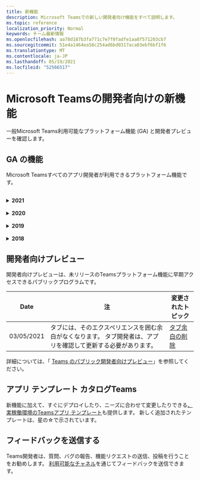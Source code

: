 ```yaml
---
title: 新機能
description: Microsoft Teamsでの新しい開発者向け機能をすべて説明します。
ms.topic: reference
localization_priority: Normal
keywords: チーム最新情報
ms.openlocfilehash: aa78d187b3fa771c7e7f0fadfe1aa8f571203cb7
ms.sourcegitcommit: 51e4a1464ea58c254ad6bd0317aca03ebf6bf1f6
ms.translationtype: MT
ms.contentlocale: ja-JP
ms.lasthandoff: 05/19/2021
ms.locfileid: "52566517"
---
```

# <a name="whats-new-for-developers-in-microsoft-teams"></a>Microsoft Teamsの開発者向けの新機能

一般Microsoft Teams利用可能なプラットフォーム機能 (GA) と開発者プレビューを確認します。

## <a name="ga-features"></a>GA の機能

Microsoft Teamsすべてのアプリ開発者が利用できるプラットフォーム機能です。

<br>

<details>

<summary><b>2021</b></summary>

| **Date** | **注** | **変更されたトピック** |
| -------- | --------- | ------------------ |
|05/13/2021|mConnect とスクーラーに関する情報を追加しました。|[Moodle学習管理システム](resources/moodle-overview.md)
|05/10/2021| マニフェスト v1.10 がリリースされます。|[マニフェスト スキーマ](resources/schema/manifest-schema.md) |
|05/10/2021| アプリのカスタマイズ機能。| [Microsoft Teams アプリの設計](~/concepts/design/design-teams-app-overview.md#app-customization) |
|05/07/2021| チャットでの音声通話とビデオ通話のディープリンク。 |[ディープ リンク](concepts/build-and-test/deep-links.md#deep-linking-to-an-audio-or-audio-video-call) |
|04/30/2021|Teams ストアにアプリを公開する方法に関する新しいガイダンス。|[Teams ストア へのアプリの公開](concepts/deploy-and-publish/appsource/publish.md) [、Teamsストア検証ガイドライン](concepts/deploy-and-publish/appsource/prepare/teams-store-validation-guidelines.md) |
|04/29/2021 | 新機能: アダプティブ カードのユニバーサル アクション。 | [アダプティブ カードのユニバーサル アクション](task-modules-and-cards/cards/universal-actions-for-adaptive-cards/overview.md) |
|03/18/2021|注意: Bot Framework SDK のバージョン 4.10 以降に更新します `TeamsInfo.getMembers` `TeamsInfo.GetMembersAsync` 。 | [チーム/チャット メンバーのボット API の変更](resources/team-chat-member-api-changes.md) |
|03/05/2021|注意: タブには、そのエクスペリエンスを囲む余白がなくなります。 タブ開発者は、アプリを確認して更新する必要があります。 | [タブ余白の削除](resources/removing-tab-margins.md) |
|03/05/2021|既定のインストール スコープとグループの機能は、開発者プレビューで行われます。| [既定のインストール スコープとグループの機能](concepts/deploy-and-publish/add-default-install-scope.md) |
|03/05/2021|個人用アプリのタブを並べ替えます。|[個人用アプリでチャット タブを並べ替え](tabs/how-to/create-tab-pages/content-page.md#reorder-static-personal-tabs)|
|03/04/2021|アダプティブカードでの情報マスキング。| [アダプティブカードでの情報マスキング](task-modules-and-cards/cards/cards-format.md#information-masking-in-adaptive-cards) |
|02/19/2021|位置情報機能を追加しました。 <br/> 位置情報の情報は、デバイス機能の概要、ネイティブデバイスのアクセス許可、メディア機能の統合、QR またはバーコード スキャナー機能ファイルに追加されます。|[概要](concepts/device-capabilities/device-capabilities-overview.md), [デバイスのアクセス許可を要求](concepts/device-capabilities/native-device-permissions.md)する , [メディア機能の統合](concepts/device-capabilities/mobile-camera-image-permissions.md), [QR またはバーコード スキャナ機能の統合](concepts/device-capabilities/qr-barcode-scanner-capability.md), [位置情報機能の統合](concepts/device-capabilities/location-capability.md) |
|02/18/2021|QRまたはバーコードスキャナ機能を追加しました。 <br/> QR またはバーコード スキャナーの機能情報は、デバイス機能の概要、ネイティブデバイスのアクセス許可、および統合メディア機能ファイルに追加されます。|[概要](concepts/device-capabilities/device-capabilities-overview.md), [デバイスのアクセス許可を要求](concepts/device-capabilities/native-device-permissions.md)する , [メディア機能の統合](concepts/device-capabilities/mobile-camera-image-permissions.md), [QR またはバーコード スキャナ機能の統合](concepts/device-capabilities/qr-barcode-scanner-capability.md) |
|02/09/2021|デバイス機能の概要を追加しました。 <br/> マイクロフォン機能情報は、ネイティブデバイスのアクセス許可に追加され、メディアケーパビリティファイルを統合します。|[概要](concepts/device-capabilities/device-capabilities-overview.md), [デバイスのアクセス許可を要求](concepts/device-capabilities/native-device-permissions.md)する , [メディア機能の統合](concepts/device-capabilities/mobile-camera-image-permissions.md)|

<br>

</details>

<br>

<details>
  
<summary><b>2020</b></summary>

| **Date** | **注** | **変更されたトピック** |
| -------- | --------- | ------------------ |
|11/30/2020|タブのTeams ToolkitとVisual Studio Codeとのアイデンティティ プラットフォームの統合。|[Teams ToolkitとタブのVisual Studio Codeを使用したシングル サインオン認証](toolkit/visual-studio-code-tab-sso.md)|
|11/16/2020|Teamsアプリ マニフェストがバージョン 1.8 に更新されました。|[リファレンス: Microsoft Teamsのマニフェスト スキーマ](resources/schema/manifest-schema.md)|
|11/10/2020|Teamsボット設計ガイドライン。|[ボットの設計ガイドライン](bots/design/bots.md)|
|09/30/2020|モバイル デバイス上のボットへのファイルの送受信がサポートされるようになりました。|[ボットを介してファイルを送受信する](resources/bot-v3/bots-files.md)|
|09/22/2020|Teams開発の開始に関する新しい情報。|[初めてのTeamsアプリの概要を構築する](build-your-first-app/build-first-app-overview.md)|
|09/18/2020|会議中のTeamsアプリのサポート (リリース プレビュー)。|Teams[会議での会議とアプリのTeams用](apps-in-teams-meetings/create-apps-for-teams-meetings.md)[のアプリを作成する](apps-in-teams-meetings/teams-apps-in-meetings.md)|
|08/19/2020|マイクロソフト Graph でTeams メッセージをインポートします。|[Microsoft Graph を使用してサードパーティのプラットフォーム メッセージを Teams にインポートする](graph-api/import-messages/import-external-messages-to-teams.md)
| 08/12/2020 |受信 Webhook でのアダプティブ カードのサポートが GA に移動しました。|[受信 Webhook を使用してアダプティブ カードを送信する](~/webhooks-and-connectors/how-to/connectors-using.md#send-adaptive-cards-using-an-incoming-webhook) |
|08/10/2020|Visual Studio Toolkitを使用してTeamsアプリの構築を開始します。|[Microsoft Teams ToolkitとVisual Studio Codeを使用してアプリを構築する](toolkit/visual-studio-overview.md) |
|08/06/2020|タブ SSO 認証のサポート。|[SSO Microsoft Teams タブの開発](tabs/how-to/authentication/auth-aad-sso.md#develop-an-sso-microsoft-teams-tab) |
|07/27/2020 | プロアクティブなボットとメッセージをGraphします (パブリック プレビュー)。|[Microsoft GraphでのTeamsで、プロアクティブなボットのインストールとプロアクティブなメッセージングを有効にします。](graph-api/proactive-bots-and-messages/graph-proactive-bots-and-messages.md)|
| 07/22/2020 |モバイル デバイス機能の更新。|[[Microsoft Teams] タブのデバイスのアクセス許可を要求する](concepts/device-capabilities/native-device-permissions.md) |
|07/20/2020|Teamsアプリソース提出のためのアプリ検証ツール。|[Teamsアプリ検証ツール](concepts/deploy-and-publish/appsource/prepare/submission-checklist.md)
|07/15/2020|Teamsの仮想アシスタントを作成します。|[Microsoft Teamsのバーチャルアシスタント](samples/virtual-assistant.md)|
|07/14/2020|ネイティブロードインジケータのドキュメントを表示します。|[ネイティブローディングインジケータの表示](tabs/how-to/create-tab-pages/content-page.md#show-a-native-loading-indicator)
|07/01/2020|Visual Studio Code Toolkitを使用してTeamsアプリの構築を開始します。|[Microsoft Teams ToolkitとVisual Studio Codeを使用してアプリを構築する](toolkit/visual-studio-code-overview.md) |
|07/01/2020|Teams Web クライアントおよびデスクトップ クライアントのタブ GA のシングル サインオン。|[シングルSign-On (SSO)](tabs/how-to/authentication/auth-aad-sso.md)|
|06/05/2020| マニフェスト スキーマがバージョン 1.7 に更新されました。| [リファレンス: Microsoft Teamsのマニフェスト スキーマ](resources/schema/manifest-schema.md)|
|05/18/2020|Power Virtual AgentsをTeamsと統合します。|[Power Virtual AgentsチャットボットをMicrosoft Teamsと統合する](bots/how-to/add-power-virtual-agents-bot-to-teams.md)|
|04/01/2020|TEAMS用のシフトコネクタとWFMシステムを統合します。|[Microsoft TeamsWFM コネクタをシフトする](samples/shifts-wfm-connectors.md)
| 03/24/2020 | 会話の 1 つのメンバーを取得するためのサポートと、ページ化されたメンバーの取得に対する追加のサポートが追加されました。 | [Teams のコンテキストをボット用に取得する](~/bots/how-to/get-teams-context.md) |

<br>

</details>

<br>

<details>
  
<summary><b>2019</b></summary>

| **Date** | **注** | **変更されたトピック** |
| -------- | --------- | ------------------ |
| 12/26/2019 | `replyToId`ボットに送信されるペイロードのパラメーターは暗号化されなくなり、この値を使用してこれらのメッセージへのディープリンクを構築できます。 メッセージ ペイロードには、 パラメータに暗号化された値が含まれます `legacy.replyToId` 。  |
| 11/05/2019 | Teams JavaScript SDK を使用したシングル サインオン。 | [シングル サインオン](tabs/how-to/authentication/auth-aad-sso.md) |
| 10/31/2019 | 会話型ボットとメッセージング拡張機能のドキュメントは、4.6 Bot Framework SDK を反映するように更新されました。 v3 SDK のドキュメントは、「リソース」セクションで参照できます。 | すべてのボットとメッセージングの拡張機能のドキュメント。 |
| 10/31/2019 | 新しいドキュメント構造、および主要な記事リファクタリング。 GitHub問題を作成して、デッドリンクまたは404のを報告してください。 | 彼ら皆！ |
| 09/13/2019 | 要求ボットは、アクションベースのメッセージング拡張機能からインストールされます。 | [メッセージング拡張機能を使用してアクションを開始する](resources/messaging-extension-v3/create-extensions.md#request-to-install-your-conversational-bot)
| 08/28/2019 | タブとコネクタでのプライベート チャネルのサポート。 | [タブのコンテキストを取得する](tabs/how-to/access-teams-context.md#retrieving-context-in-private-channels) |
| 06/20/2019 | 外部 Web サイトからTeamsチャネルに外部 Web サイトを共有します。 | [Teamsに共有](~/share-to-teams.md) |
| 05/25/2019 | タスク モジュールからのボット メッセージで応答します。 | [タスク モジュールからのボット メッセージで応答する](resources/messaging-extension-v3/create-extensions.md#respond-with-an-adaptive-card-message-sent-from-a-bot) |
| 05/25/2019 | グループチャットのボット。 | [グループチャットまたはチャンネルでボットとの対話](~/concepts/bots/bot-conversations/bots-conv-channel.md) |
| 05/20/2019 | アプリ マニフェストのローカライズ。 | [アプリのローカライズ](~/publishing/apps-localization.md) |
| 05/20/2019 | メッセージアクション。 | [メッセージアクション](resources/messaging-extension-v3/create-extensions.md#action-type-message-extensions) |
| 05/20/2019 | リンクの展開 (カスタム URL プレビュー) | [リンク展開](messaging-extensions/how-to/link-unfurling.md)|
| 05/06/2019 | ストア アプリのアプリケーション認定プログラム。 | [アプリケーション認定](~/concepts/deploy-and-publish/appsource/post-publish/overview.md#complete-microsoft-365-certification) |
| 05/06/2019 | アプリ テンプレートが利用可能になりました。 | [アプリ テンプレート](~/samples/app-templates.md) |
| 04/23/2019 | アクションベースのメッセージング拡張機能を使用できるようになりました。 | [アクション ベースのメッセージ拡張](~/concepts/messaging-extensions/create-extensions.md) |
| 02/18/2019 | プライベートチャットへのディープリンクを作成することは、開発者のプレビューから外れ、利用可能です。 | [チャットへのディープ リンクの設定](concepts/build-and-test/deep-links.md#deep-linking-to-a-chat) |
| 01/23/2019 | SKU とライセンスのサーフェーシングタブコンテキストの情報を入力します。 | [タブコンテキスト](~/concepts/tabs/tabs-context.md) |

<br>

</details>

<br>

<details>

<summary><b>2018</b></summary>

| **Date** | **注** | **変更されたトピック** |
| -------- | --------- | ------------------ |
| 2018 年 11 月 12 日 | グループ チャットのタブは、リリース版のTeamsで使用できるようになっており、開発者プレビューから移動されました。 この作業の一環として、タブセクションはわかりやすくするために修正されました。| [構成可能なタブ](~/concepts/tabs/tabs-configurable.md) |
| 11/11/2018 | ノード JS と .NET/C# の開始は、Teamsのアプリ スタジオを使用するように更新され、Azure でのノードベースのTeamsアプリのホスティングに関する新しいセクションが追加されました。 | [C#/.NET とアプリ スタジオを使用してMicrosoft Teams プラットフォームを開始](~/get-started/get-started-dotnet-app-studio.md)し、[ノード JS とアプリ スタジオを使用して Microsoft Teams プラットフォームを開始し](~/get-started/get-started-nodejs-app-studio.md)[、Azure でノード Teams アプリをホストする](~/get-started/get-started-nodejs-in-azure.md)|
| 11/09/2018 | ユーザー間のプライベート チャットへのディープ リンクを作成できるようになりました。 | [チャットへのディープ リンクの設定](concepts/build-and-test/deep-links.md#deep-linking-to-a-chat) |
| 2018 年 11 月 8 日 | SharePoint Framework 1.7 は、SharePoint Framework Web パーツとしてタブを使用する新しい機能Microsoft Teams出荷されています。 | [SharePoint内のタブ](~/concepts/tabs/tabs-in-sharepoint.md) |
| 11/05/2018 | **タスク モジュール** 機能がリリースされました。 タスク モジュールを使用すると、ボットとタブの両方から、Teams アプリケーションでモーダル ポップアップ エクスペリエンスを作成できます。 ポップアップの内部では、独自の HTML/JavaScript コードを実行したり `<iframe>` 、YouTube や Microsoft Stream のビデオなどのウィジェットを表示したり、 [アダプティブ カード](/adaptive-cards/)を表示したりできます。 | [タスク モジュールの概要](~/concepts/task-modules/task-modules-overview.md)、 [タブのタスク モジュール](~/concepts/task-modules/task-modules-tabs.md)、  [ボットのタスク モジュール](~/concepts/task-modules/task-modules-bots.md) |
| 10/05/2018 | カードの書式設定情報は、デスクトップ、iOS、およびAndroidクライアントでTeamsに更新され、テストされています。 | [カード](~/concepts/cards/cards.md)、 [カードの書式設定](~/concepts/cards/cards-format.md) |
| 09/24/2018 | Microsoft Graphの通話とオンライン会議 API はベータ版にリリースされ、Teamsアプリは音声とビデオを使用して豊富な方法でユーザーと対話できるようになりました。 | [通話とオンライン会議ボット](~/concepts/calls-and-meetings/registering-calling-bot.md), [リアルタイムメディア概念](~/concepts/calls-and-meetings/real-time-media-concepts.md), [呼び出しボットの登録](~/concepts/calls-and-meetings/registering-calling-bot.md), [デバッグとローカルテスト](~/concepts/calls-and-meetings/debugging-local-testing-calling-meeting-bots.md), [アプリケーションホストメディア](~/concepts/calls-and-meetings/requirements-considerations-application-hosted-media-bots.md), [着信コール通知の処理](~/concepts/calls-and-meetings/call-notifications.md) |
| 09/11/2018 | タブ構成ページの方が大幅に大きくなりました。 | [タブデザイン](tabs/design/tabs.md) |
| 08/15/2018 | アダプティブ カードは、Teamsでサポートされるようになりました。|[Teams でのアダプティブ カードのアクション](task-modules-and-cards/cards/cards-reference.md#adaptive-card) |
| 08/10/2018 | クライアントによる開発ツールのサポート。| [Microsoft Teams デスクトップ クライアント用の DevTools](~/resources/dev-preview/developer-preview-tools.md)|
| 08/08/2018 | メッセージング拡張機能で複数のコマンドがサポートされるようになりました。 この機能は開発者プレビューに含まれ、すべてのユーザーにリリースされました。| [コンスタブスエクステンション.コマンド](~/resources/schema/manifest-schema.md#composeextensionscommands)|
| 08/07/2018 | インライン構成がコネクタでサポートされるようになりました。 コネクタのドキュメントも、わかりやすくするために改訂および拡張されています。| [コネクタ](~/concepts/connectors/connectors.md)|
| 08/06/2018 | ボットはファイルの送受信ができるようになりました。| [ボットを介してファイルを送受信する](~/bots/how-to/bots-filesv4.md)|
| 07/23/2018 | アプリの再認定に関する情報が[公開]セクションに追加されました。 |[マニフェストのアクセス許可](resources/schema/manifest-schema.md#permissions)|
| 07/16/2018 | タブ構成ページに割り当てられている領域が増えました。 | [タブ構成ページは大幅に高くなっています](tabs/design/tabs.md)|
| 07/12/2018 | ゲスト アクセスに関する情報。 | [Microsoft Teams でのゲスト アクセス](/microsoftteams/guest-access#guest-access-overview)|
| 06/07/2018 | Microsoft Teamsテナント アプリ カタログの情報が追加されました。 | [Microsoft Teams アプリを公開する](~/publishing/apps-publish.md)|
| 05/29/2018 | アダプティブ カードは、Teamsでサポートされています。 | [Teams でのアダプティブ カードのアクション](task-modules-and-cards/cards/cards-reference.md) |
| 04/17/2018 | 応答ToIDは、 `Invoke` およびカードアクションのペイロードに追加されました `MessageBack` 。 これは、カードアクションの送信元のメッセージを更新する必要がある場合に特に便利です。 | [カードアクション](~/concepts/cards/cards-actions.md)|
| 04/12/2018 | Teams プログラミング インターフェイスおよびこのドキュメント セットの変更を追跡するために、このトピックを追加しました。 | [新機能](~/whats-new.md)|
| 04/10/2018 | パス内のテナント ID を一貫して使用するように認証 URL を変更しました。 | タブ[、AAD](~/concepts/authentication/auth-tab-AAD.md) [タブ認証の認証フロー](~/concepts/authentication/auth-flow-tab.md)|
| 04/06/2018 | コマンド ボックスの使用に関する設計ガイドラインを追加しました。 |[コマンドボックス](~/resources/design/framework/command-box.md)|
| 04/02/2018 | ボットを使用してアプリの通知を送信する。 |[通知のみのボット](~/concepts/bots/bots-notification-only.md)|
| 03/27/2018 | プロアクティブなメッセージングのドキュメントが拡張されました。 |[会話の開始](./concepts/bots/bot-conversations/bots-conv-proactive.md)|
| 03/15/2018 | カードのリファクタリングド。 |[カード](~/concepts/cards/cards.md), [カードアクション](~/concepts/cards/cards-actions.md), [カードフォーマット](~/concepts/cards/cards-format.md), [カードリファレンス](~/concepts/cards/cards-reference.md)|
| 03/03/2018 | アプリケーションスタジオTeamsのドキュメントを追加しました。 |[アプリスタジオでTeamsアプリを開発](~/get-started/get-started-app-studio.md)する 、[アプリスタジオのコントロールライブラリを使用して](~/get-started/app-studio-component-library.md)|
| 02/27/2018 | メソッドをデモンストレーションするサンプル コードを追加しました。 |[コンテキストをボット用に取得する](~/concepts/bots/bots-context.md)|
| 02/05/2018 | C# の使用を開始するためのトピックを追加しました。 |[Microsoft Teams プラットフォームで C#/.NET を使い始める](./get-started/get-started-dotnet-app-studio.md)|

<br>

</details>

## <a name="developer-preview"></a>開発者向けプレビュー

開発者向けプレビューは、未リリースのTeamsプラットフォーム機能に早期アクセスできるパブリックプログラムです。  

| **Date** | **注** | **変更されたトピック** |
| -------- | --------- | ------------------ |
|03/05/2021| タブには、そのエクスペリエンスを囲む余白がなくなります。 タブ開発者は、アプリを確認して更新する必要があります。 | [タブ余白の削除](resources/removing-tab-margins.md) |

詳細については、「 [Teams のパブリック開発者向けプレビュー](~/resources/dev-preview/developer-preview-intro.md)」を参照してください。

## <a name="teams-app-template-catalog"></a>アプリ テンプレート カタログTeams

新機能に加えて、すぐにデプロイしたり、ニーズに合わせて変更したりできる[、実稼働環境のTeamsアプリ テンプレート](samples/app-templates.md)も提供します。 新しく追加されたテンプレートは、星の☆で示されています。

## <a name="submit-your-feedback"></a>フィードバックを送信する

Teams開発者は、質問、バグの報告、機能リクエストの送信、投稿を行うことをお勧めします。 [利用可能なチャネル](feedback.md)を通じてフィードバックを送信できます。

